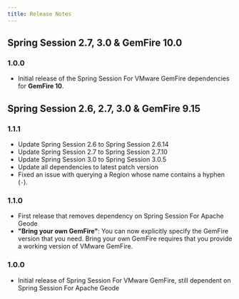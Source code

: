 ```yaml
---
title: Release Notes
---
```


## Spring Session 2.7, 3.0 & GemFire 10.0

### 1.0.0
* Initial release of the Spring Session For VMware GemFire dependencies for **GemFire 10**. 


## Spring Session 2.6, 2.7, 3.0 & GemFire 9.15

### 1.1.1

* Update Spring Session 2.6 to Spring Session 2.6.14
* Update Spring Session 2.7 to Spring Session 2.7.10
* Update Spring Session 3.0 to Spring Session 3.0.5
* Update all dependencies to latest patch version
* Fixed an issue with querying a Region whose name contains a hyphen (`-`). 

### 1.1.0

* First release that removes dependency on Spring Session For Apache Geode
* **"Bring your own GemFire"**:  You can now explicitly specify the GemFire version that you need. Bring your own GemFire requires that you provide a working version of VMware GemFire.

### 1.0.0
* Initial release of Spring Session For VMware GemFire, still dependent on Spring Session For Apache Geode

